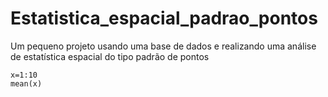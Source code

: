 # Estatistica_espacial_padrao_pontos
Um pequeno projeto usando uma base de dados e realizando uma análise de estatística espacial do tipo padrão de pontos

```{r, include=False, echo = T}
x=1:10
mean(x)
```
